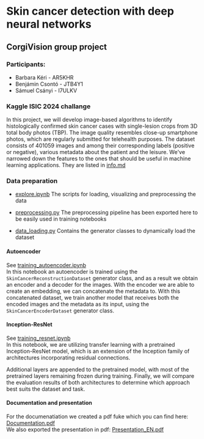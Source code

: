 # Skin cancer detection with deep neural networks

## CorgiVision group project

### Participants:

* Barbara Kéri - AR5KHR
* Benjámin Csontó - JTB4Y1
* Sámuel Csányi - I7ULKV

### Kaggle ISIC 2024 challange 

In this project, we will develop image-based algorithms to identify histologically confirmed skin cancer cases with single-lesion crops from 3D total body photos (TBP). The image quality resembles close-up smartphone photos, which are regularly submitted for telehealth purposes. The dataset consists of 401059 images and among their corresponding labels (positive or negative), various metadata about the patient and the leisure. We've narrowed down the features to the ones that should be useful in machine learning applications. They are listed in [info.md](info.md)

### Data preparation

* [explore.ipynb](explore.ipynb) The scripts for loading, visualizing and preprocessing the data

* [preprocessing.py](preprocessing.py) The preprocessing pipeline has been exported here to be easily used in training notebooks

* [data_loading.py](data_loading.py) Contains the generator classes to dynamically load the dataset

#### Autoencoder
See [training_autoencoder.ipynb](training_autoencoder.ipynb) <br>
In this notebook an autoencoder is trained using the `SkinCancerReconstructionDataset` generator class, and as a result we obtain an encoder and a decoder for the images.
With the encoder we are able to create an embedding, we can concatenate the metadata to. With this concatenated dataset, we train another model that receives both the encoded images and the metadata as its input, using the `SkinCancerEncoderDataset` generator class.


#### Inception-ResNet
See [training_resnet.ipynb](training_resnet.ipynb) <br>
In this notebook, we are utilizing transfer learning with a pretrained Inception-ResNet model, which is an extension of the Inception family of architectures incorporating residual connections. 

Additional layers are appended to the pretrained model, with most of the pretrained layers remaining frozen during training.
Finally, we will compare the evaluation results of both architectures to determine which approach best suits the dataset and task.

#### Documentation and presentation
For the documenatiation we created a pdf fuke which you can find here: [Documentation.pdf](Documentation.pdf)<br>
We also exported the presentation in pdf: [Presentation_EN.pdf](Presentation_EN.pdf)
